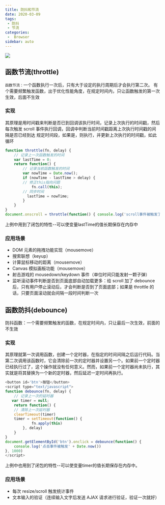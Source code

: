 ```yaml
---
title: 防抖和节流
date: 2020-03-09
tags:
 - 防抖
 - 节流
categories:
 -  Browser
sidebar: auto
---
```


![](https://resource.limeili.co/abstract/abstract%20(52).jpg)
<!-- more -->

## 函数节流(throttle)
`函数节流：`一个函数执行一次后，只有大于设定的执行周期后才会执行第二次。 有个需要频繁触发函数，出于优化性能角度，在规定时间内，只让函数触发的第一次生效，后面不生效    
### 实现
其原理是用时间戳来判断是否已到回调该执行时间，记录上次执行的时间戳，然后每次触发 scroll 事件执行回调，回调中判断当前时间戳距离上次执行时间戳的间隔是否已经到达 规定时间段，如果是，则执行，并更新上次执行的时间戳，如此循环
```js
function throttle(fn, delay) {
    // 记录上一次函数触发的时间
    var lastTime = 0;
    return function() {
        // 记录当前函数触发的时间
        var nowTime = Date.now();
        if (nowTime - lastTime > delay) {
        // 修正this指向问题
            fn.call(this);
        // 同步时间
          lastTime = nowTime;
        }
    }
}
document.onscroll = throttle(function() { console.log('scroll事件被触发了' + Date.now()) }, 200)

```
上例中用到了闭包的特性--可以使变量lastTime的值长期保存在内存中

### 应用场景
* DOM 元素的拖拽功能实现（mousemove）
* 搜索联想（keyup）
* 计算鼠标移动的距离（mousemove）
* Canvas 模拟画板功能（mousemove）
* 射击游戏的 mousedown/keydown 事件（单位时间只能发射一颗子弹）
* 监听滚动事件判断是否到页面底部自动加载更多：给 scroll 加了 debounce 后，只有用户停止滚动后，才会判断是否到了页面底部；如果是 throttle 的话，只要页面滚动就会间隔一段时间判断一次


## 函数防抖(debounce)
防抖函数：一个需要频繁触发的函数，在规定时间内，只让最后一次生效，前面的不生效
### 实现
其原理就第一次调用函数，创建一个定时器，在指定的时间间隔之后运行代码。当第二次调用该函数时，它会清除前一次的定时器并设置另一个。如果前一个定时器已经执行过了，这个操作就没有任何意义。然而，如果前一个定时器尚未执行，其实就是将其替换为一个新的定时器，然后延迟一定时间再执行。
```js
<button id='btn'>按钮</button>
<script type="text/javascript">
function debounce(fn, delay) {
    // 记录上一次的延时器
   var timer = null;
    return function() {
    // 清除上一次延时器
    clearTimeout(timer)
    timer = setTimeout(function() {
            fn.apply(this)
        }, delay)
    }
}
document.getElementById('btn').onclick = debounce(function() {
    console.log('点击事件被触发' + Date.now())
}, 1000)
</script>


```

上例中也用到了闭包的特性--可以使变量timer的值长期保存在内存中。

### 应用场景
* 每次 resize/scroll 触发统计事件
* 文本输入的验证（连续输入文字后发送 AJAX 请求进行验证，验证一次就好）